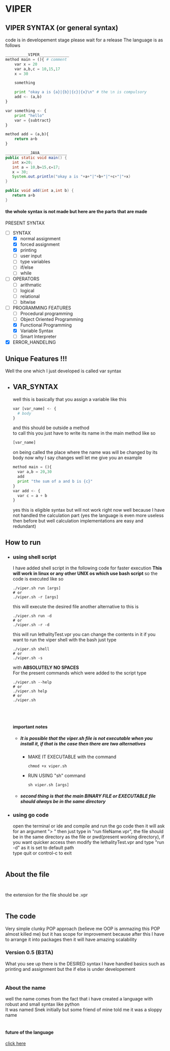 # VIPER
## VIPER SYNTAX (or general syntax)<br>
code is in developement stage please wait for a release
 The language is as follows
```python
__________VIPER_____________
method main = (){ # comment
	var x = 20
	var a,b,c = 10,15,17
	x = 30

	something

	print "okay a is {a}|{b}|{c}|{x}\n" # the \n is compulsory
	add <- (a,b)
}

var something <- {
	print "hello"
	var = {subtract}
}

method add = (a,b){
	return a+b
}
 ```
 ```java
 ___________JAVA____________
 public static void main() {
 	int x=20;
	int a = 10,b=15,c=17;
	x = 30;
	System.out.println("okay a is "+a+"|"+b+"|"+c+"|"+x)
 }
 
 public void add(int a,int b) {
 	return a+b
 }
 ```
 #### the whole syntax is not made but here are the parts that are made<br>
 PRESENT SYNTAX <br>
 - [ ] SYNTAX<br>
   - [x] normal assignment
   - [x] forced assignment
   - [X] printing                      
   - [ ] user input                    
   - [ ] type variables                
   - [ ] if/else                       
   - [ ] while                         
- [ ] OPERATORS<br>
  - [ ] arithmatic                    
  - [ ] logical                       
  - [ ] relational                    
  - [ ] bitwise                       
- [ ] PROGRAMMING FEATURES<br>
  - [ ] Procedural programming        
  - [ ] Object Oriented Programming   
  - [x] Functional Programming   
  - [x] Variable Syntax
  - [ ] Smart Interpreter
- [x] ERROR_HANDELING
## Unique Features !!!
Well the one which I just developed is called var syntax
- ## VAR_SYNTAX<br>
  well this is basically that you assign a variable like this
  ```python
  var [var_name] <- {
  	# body
  }
  ```
  and this should be outside a method<br>
  to call this you just have to write its name in the main method like so
  ```python
  [var_name]
  ```
  on being called the place where the name was will be changed by its body now why I say changes well let me give you an example
  ```python
  method main = (){
  	var a,b = 20,30
  	add
  	print "the sum of a and b is {c}"
  }
  var add <- {
  	var c = a + b 
  }
  ```
  yes this is eligible syntax but will not work right now well because I have not handled the calculation part (yes the language is even more useless then before but well calculation implementations are easy and redundant)
## How to run<br>
- ### using shell script<br>
  I have added shell script in the following code for faster execution **This will work in linux or any other UNIX os which use bash script** so the code is executed like so 
  ```shell
  ./viper.sh run [args]
  # or
  ./viper.sh -r [args]
  ```
  this will execute the desired file another alternative to this is
  ```shell
  ./viper.sh run -d
  # or
  ./viper.sh -r -d
  ```
  this will run lethalityTest.vpr you can change the contents in it if you want to run the viper shell with the bash just type
  ```shell
  ./viper.sh shell
  # or
  ./viper.sh -s
  ```
  with **ABSOLUTELY NO SPACES**<br>For the present commands which were added to the script type 
  ```shell
  ./viper.sh --help
  # or
  ./viper.sh help
  # or
  ./viper.sh
  ```
  <br><br>
  #### important notes<br>
  - ##### It is possible that the viper.sh file is not executable when you install it, if that is the case then there are two alternatives
    - MAKE IT EXECUTABLE
      with the command
      ```shell
      chmod +x viper.sh 
      ```
    - RUN USING "sh" command
      ```shell
      sh viper.sh [args]
      ```
  - ##### second thing is that the main BINARY FILE or EXECUTABLE file should always be in the same directory
- ### using go code<br>
  open the terminal or ide and compile and run the go code then it will ask for an argument "> " then just type in "run fileName.vpr", the file should be in the same directory as the file or pwd(present working directory), if you want quicker access then modify the lethalityTest.vpr and type "run -d" as it is set to default path <br>type quit or control-c to exit<br><br>
## About the file<br><br>
the extension for the file should be .vpr<br><br>
## The code<br>
Very simple clunky POP approach (believe me OOP is ammazing this POP almost killed me) but it has scope for improvement because after this I have to arrange it into packages then it will have amazing scalability
### Version 0.5 (B3TA)<br>
What you see up there is the DESIRED syntax I have handled basics such as printing and assignment but the if else is under developement 
<br><br>
### About the name<br>
well the name comes from the fact that i have created a language with robust and small syntax like python<br>It was named Snek initially but some friend of mine told me it was a sloppy name<br><br>
#### future of the language<br>
[click here](https://argon-sodium-vanadium.imfast.io/snekLang.html)
